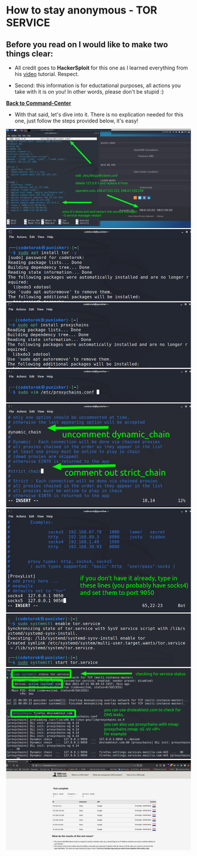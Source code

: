 # How to stay anonymous - TOR SERVICE

## Before you read on I would like to make two things clear:

* All credit goes to **HackerSploit** for this one as I learned everything from his [video](https://youtu.be/NN9fQwiomAU) tutorial. Respect.

* Second: this information is for eductational purposes, all actions you take with it is on you! In other words,
please don't be stupid :)

**[Back to Command-Center](https://github.com/codetorok/command-center/blob/master/README.md)**

* With that said, let's dive into it. There is no explication needed for this one, just follow the steps provided below, it's easy!

![change_dns](images/change_dns.png)
![install_tor_service](images/0_install_tor_service.png)
![install_tor_proxychains1](images/1_install_tor_proxychains.png)
![edit_proxychains2](images/2_edit_proxychains_conf.png)
![edit_proxychains3](images/3_edit_proxychains_chains.png)
![edit_proxychains4](images/4_edit_proxychains_chains.png)
![edit_proxychains5](images/5_enable_start_tor_service.png)
![edit_proxychains6](images/6_checking_for_dns_leak.png)
![edit_proxchains7](images/7_testing_results.png)
